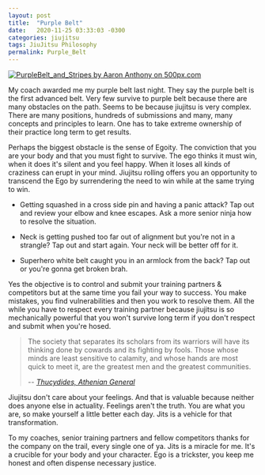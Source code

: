 ```yaml
---
layout: post
title:  "Purple Belt"
date:   2020-11-25 03:33:03 -0300
categories: jiujitsu
tags: JiuJitsu Philosophy
permalink: Purple_Belt
---
```


<div class='pixels-photo'>
  <a href='https://500px.com/photo/1025389804/PurpleBeltandStripes-by-Aaron-Anthony' alt='PurpleBelt_and_Stripes by Aaron Anthony on 500px.com'>
  <img src='https://drscdn.500px.org/photo/1025389804/m%3D900/v2?sig=ecce63d32b37069927d3d82ab571bfb6b7531c58fcfe1bbf4449715ec1bf339e' alt='PurpleBelt_and_Stripes by Aaron Anthony on 500px.com' />
  </a>
</div>

<script type='text/javascript' src='https://500px.com/embed.js'></script>

My coach awarded me my purple belt last night. They say the purple belt is the first advanced belt. Very few survive to purple belt because there are many obstacles on the path. Seems to be because jiujitsu is very complex. There are many positions, hundreds of submissions and many, many concepts and principles to learn. One has to take extreme ownership of their practice long term to get results.

Perhaps the biggest obstacle is the sense of Egoity. The conviction that you are your body and that you must fight to survive. The ego thinks it must win, when it does it's silent and you feel happy. When it loses all kinds of craziness can erupt in your mind. Jiujitsu rolling offers you an opportunity to transcend the Ego by surrendering the need to win while at the same trying to win.

* Getting squashed in a cross side pin and having a panic attack? Tap out and review your elbow and knee escapes. Ask a more senior ninja how to resolve the situation.

* Neck is getting pushed too far out of alignment but you're not in a strangle? Tap out and start again. Your neck will be better off for it.

* Superhero white belt caught you in an armlock from the back? Tap out or you're gonna get broken brah.

Yes the objective is to control and submit your training partners & competitors but at the same time you fail your way to success. You make mistakes, you find vulnerabilities and then you work to resolve them. All the while you have to respect every training partner because jiujitsu is so mechanically powerful that you won't survive long term if you don't respect and submit when you're hosed.

>The society that separates its scholars from its warriors will have its thinking done by cowards and its fighting by fools. Those whose minds are least sensitive to calamity, and whose hands are most quick to meet it, are the greatest men and the greatest communities.
>
> -- <cite>[Thucydides, Athenian General][1]</cite>

[1]: https://en.wikipedia.org/wiki/Thucydides

Jiujitsu don't care about your feelings. And that is valuable because neither does anyone else in actuality. Feelings aren't the truth. You are what you are, so make yourself a little better each day. Jits is a vehicle for that transformation.

To my coaches, senior training partners and fellow competitors thanks for the company on the trail, every single one of ya. Jits is a miracle for me. It's a crucible for your body and your character. Ego is a trickster, you keep me honest and often dispense necessary justice.
